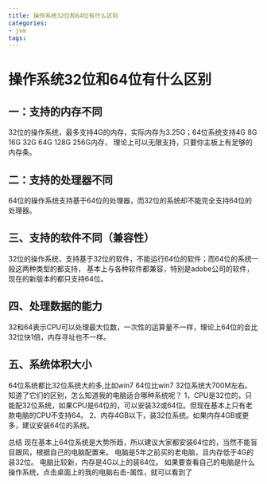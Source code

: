 ```yaml
---
title: 操作系统32位和64位有什么区别
categories: 
- jvm
tags:
---
```


# 操作系统32位和64位有什么区别

## 一：支持的内存不同
32位的操作系统，最多支持4G的内存，实际内存为3.25G；64位系统支持4G 8G 16G 32G 64G 128G 256G内存，
理论上可以无限支持，只要你主板上有足够的内存条。

## 二：支持的处理器不同
64位的操作系统支持基于64位的处理器，而32位的系统却不能完全支持64位的处理器。

## 三、支持的软件不同（兼容性）
32位的操作系统，支持基于32位的软件，不能运行64位的软件；而64位的系统一般这两种类型的都支持，
基本上与各种软件都兼容，特别是adobe公司的软件，现在的新版本的都只支持64位。

## 四、处理数据的能力
32和64表示CPU可以处理最大位数，一次性的运算量不一样，理论上64位的会比32位快1倍，内存寻址也不一样。

## 五、系统体积大小
64位系统都比32位系统大的多,比如win7 64位比win7 32位系统大700M左右。
知道了它们的区别，怎么知道我的电脑适合哪种系统呢？
1，CPU是32位的，只能配32位系统，如果CPU是64位的，可以安装32或64位。但现在基本上只有老款电脑的CPU不支持64。
2、内存4GB以下，装32位系统。如果内存4GB或更多，建议安装64位的系统。

总结
现在基本上64位系统是大势所趋，所以建议大家都安装64位的，当然不能盲目跟风，根据自己的电脑配置来。
电脑是5年之前买的老电脑，且内存低于4G的装32位。
电脑比较新，内存是4G以上的装64位。
如果要查看自己的电脑是什么操作系统，点击桌面上的我的电脑右击-属性，就可以看到了

